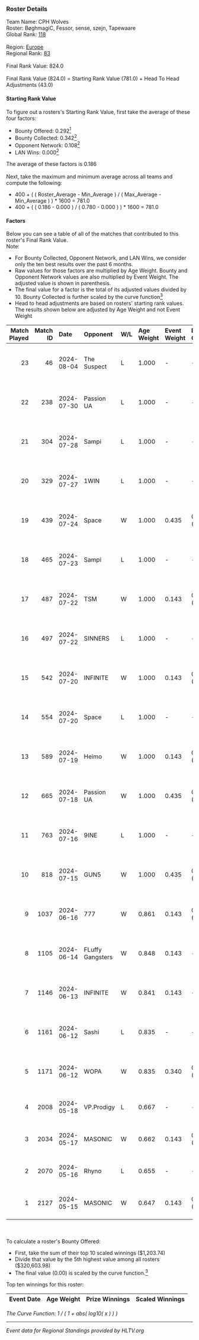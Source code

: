 ### Roster Details<br />
Team Name: CPH Wolves<br />
Roster: BøghmagiC, Fessor, sense, szejn, Tapewaare<br />
Global Rank: [118](../standings_global.md)<br />
<br />
Region: [Europe]( ../standings_europe.md)<br />
Regional Rank: [83]( ../standings_europe.md)<br />
<br />
Final Rank Value:  824.0<br />
<br />
Final Rank Value (824.0) = Starting Rank Value (781.0) + Head To Head Adjustments (43.0)<br />

#### Starting Rank Value<br />
To figure out a rosters's Starting Rank Value, first take the average of these four factors:<br />
- Bounty Offered: 0.292[<sup>1</sup>](#table2)
- Bounty Collected: 0.342[<sup>2</sup>](#table1)
- Opponent Network: 0.108[<sup>2</sup>](#table1)
- LAN Wins: 0.000[<sup>2</sup>](#table1)

The average of these factors is 0.186<br />
<br />
Next, take the maximum and minimum average across all teams and compute the following:<br />
- 400 + ( ( Roster_Average - Min_Average ) / ( Max_Average - Min_Average ) ) * 1600 = 781.0
- 400 + ( ( 0.186 - 0.000 ) / ( 0.780 - 0.000 ) ) * 1600 = 781.0


#### Factors<br />
Below you can see a table of all of the matches that contributed to this roster's Final Rank Value.<br />
Note:<br />

- For Bounty Collected, Opponent Network, and LAN Wins, we consider only the ten best results over the past 6 months.
- Raw values for those factors are multiplied by Age Weight. Bounty and Opponent Network values are also multiplied by Event Weight. The adjusted value is shown in parenthesis.
- The final value for a factor is the total of its adjusted values divided by 10. Bounty Collected is further scaled by the curve function[<sup>3</sup>](#curveFunction)
- Head to head adjustments are based on rosters' starting rank values. The results shown below are adjusted by Age Weight and not Event Weight
<span id="table1"></span><br />


| Match Played | Match ID | Date       | Opponent         | W/L | Age Weight | Event Weight | Bounty Collected | Opponent Network | LAN Wins  | H2H Adj. | Roster                                      |
| -: | -: | :- | :- | :- | :- | :- | :- | :- | :- | -: | :- |
|           23 |       46 | 2024-08-04 | The Suspect      | L   | 1.000      | -            | -                | -                | -         |   -14.01 | BøghmagiC, Fessor, sense, szejn, Tapewaare  |
|           22 |      238 | 2024-07-30 | Passion UA       | L   | 1.000      | -            | -                | -                | -         |    -6.21 | BøghmagiC, Fessor, sense, szejn, Tapewaare  |
|           21 |      304 | 2024-07-28 | Sampi            | L   | 1.000      | -            | -                | -                | -         |   -13.03 | BøghmagiC, Fessor, sense, szejn, Tapewaare  |
|           20 |      329 | 2024-07-27 | 1WIN             | L   | 1.000      | -            | -                | -                | -         |   -10.27 | BøghmagiC, Fessor, sense, szejn, Tapewaare  |
|           19 |      439 | 2024-07-24 | Space            | W   | 1.000      | 0.435        | 0.006 (0.003)    | 0.439 (0.191)    | 0 (0.000) |    18.43 | BøghmagiC, Fessor, sense, szejn, Tapewaare  |
|           18 |      465 | 2024-07-23 | Sampi            | L   | 1.000      | -            | -                | -                | -         |   -13.79 | BøghmagiC, Fessor, sense, szejn, Tapewaare  |
|           17 |      487 | 2024-07-22 | TSM              | W   | 1.000      | 0.143        | 0.040 (0.006)    | 0.471 (0.067)    | 0 (0.000) |    22.88 | BøghmagiC, Fessor, sense, szejn, Tapewaare  |
|           16 |      497 | 2024-07-22 | SINNERS          | L   | 1.000      | -            | -                | -                | -         |    -9.44 | BøghmagiC, Fessor, sense, szejn, Tapewaare  |
|           15 |      542 | 2024-07-20 | INFINITE         | W   | 1.000      | 0.143        | 0.000 (0.000)    | 0.186 (0.027)    | 0 (0.000) |     6.24 | BøghmagiC, Fessor, sense, szejn, Tapewaare  |
|           14 |      554 | 2024-07-20 | Space            | L   | 1.000      | -            | -                | -                | -         |   -12.57 | BøghmagiC, Fessor, sense, szejn, Tapewaare  |
|           13 |      589 | 2024-07-19 | Heimo            | W   | 1.000      | 0.143        | 0.006 (0.001)    | 0.106 (0.015)    | 0 (0.000) |     7.58 | BøghmagiC, Fessor, sense, szejn, Tapewaare  |
|           12 |      665 | 2024-07-18 | Passion UA       | W   | 1.000      | 0.435        | 0.173 (0.075)    | 1.000 (0.435)    | 0 (0.000) |    23.60 | BøghmagiC, Fessor, sense, szejn, Tapewaare  |
|           11 |      763 | 2024-07-16 | 9INE             | L   | 1.000      | -            | -                | -                | -         |   -12.42 | BøghmagiC, Fessor, sense, shadiy, Tapewaare |
|           10 |      818 | 2024-07-15 | GUN5             | W   | 1.000      | 0.435        | 0.072 (0.031)    | 0.562 (0.244)    | 0 (0.000) |    22.20 | BøghmagiC, Fessor, sense, szejn, Tapewaare  |
|            9 |     1037 | 2024-06-16 | 777              | W   | 0.861      | 0.143        | 0.015 (0.002)    | 0.177 (0.022)    | 0 (0.000) |    10.33 | BøghmagiC, Fessor, szejn, Tapewaare, tOPZ   |
|            8 |     1105 | 2024-06-14 | FLuffy Gangsters | W   | 0.848      | 0.143        | -                | 0.220 (0.027)    | 0 (0.000) |     6.46 | BøghmagiC, Fessor, szejn, Tapewaare, tOPZ   |
|            7 |     1146 | 2024-06-13 | INFINITE         | W   | 0.841      | 0.143        | -                | 0.186 (0.022)    | 0 (0.000) |     5.56 | BøghmagiC, Fessor, szejn, Tapewaare, tOPZ   |
|            6 |     1161 | 2024-06-12 | Sashi            | L   | 0.835      | -            | -                | -                | -         |    -2.42 | BøghmagiC, Fessor, szejn, Tapewaare, tOPZ   |
|            5 |     1171 | 2024-06-12 | WOPA             | W   | 0.835      | 0.340        | 0.001 (0.000)    | 0.124 (0.035)    | 0 (0.000) |     7.18 | BøghmagiC, Fessor, szejn, Tapewaare, tOPZ   |
|            4 |     2008 | 2024-05-18 | VP.Prodigy       | L   | 0.667      | -            | -                | -                | -         |    -7.98 | Basso, BøghmagiC, Fessor, szejn, vigg0      |
|            3 |     2034 | 2024-05-17 | MASONIC          | W   | 0.662      | 0.143        | 0.009 (0.001)    | -                | -         |    10.13 | Basso, BøghmagiC, Fessor, szejn, vigg0      |
|            2 |     2070 | 2024-05-16 | Rhyno            | L   | 0.655      | -            | -                | -                | -         |    -5.37 | Basso, BøghmagiC, Fessor, szejn, vigg0      |
|            1 |     2127 | 2024-05-15 | MASONIC          | W   | 0.647      | 0.143        | 0.009 (0.001)    | -                | -         |     9.96 | Basso, BøghmagiC, Fessor, szejn, vigg0      |

<br />
<span id="table2"></span><br />
To calculate a roster's Bounty Offered:<br />

- First, take the sum of their top 10 scaled winnings ($1,203.74)
- Divide that value by the 5th highest value among all rosters ($320,603.98)
- The final value (0.00) is scaled by the curve function.[<sup>3</sup>](#curveFunction)

Top ten winnings for this roster:<br />

| Event Date | Age Weight | Prize Winnings | Scaled Winnings |
| :- | -: | :- | :- |


<span id="curveFunction"></span>_The Curve Function: 1 / ( 1 + abs( log10( x ) ) )_<br />

---
_Event data for Regional Standings provided by HLTV.org_<br />
